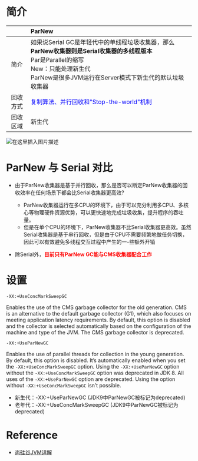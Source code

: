 
# 简介

|          | ParNew                                                       |
| :------: | :----------------------------------------------------------- |
|   简介   | 如果说Serial GC是年轻代中的单线程垃圾收集器，那么**ParNew收集器则是Serial收集器的多线程版本**<br/>Par是Parallel的缩写<br/>New：只能处理新生代<br/>ParNew是很多JVM运行在Server模式下新生代的默认垃圾收集器 |
| 回收方式 | <font color="blue">复制算法、并行回收和"Stop-the-world"机制</font> |
| 回收区域 | 新生代                                                       |

![在这里插入图片描述](https://img-blog.csdnimg.cn/20210406211900468.png?x-oss-process=image/watermark,type_ZmFuZ3poZW5naGVpdGk,shadow_10,text_aHR0cHM6Ly9ibG9nLmNzZG4ubmV0L3h5bGl0b2x6,size_16,color_FFFFFF,t_70#pic_center)


# ParNew 与 Serial 对比

- 由于ParNew收集器是基于并行回收，那么是否可以断定ParNew收集器的回收效率在任何场景下都会比Serial收集器更高效?
  - ParNew收集器运行在多CPU的环境下，由于可以充分利用多CPU、多核心等物理硬件资源优势，可以更快速地完成垃圾收集，提升程序的吞吐量。
  - 但是在单个CPU的环境下，ParNew收集器不比Serial收集器更高效。虽然Serial收集器是基于串行回收，但是由于CPU不需要频繁地做任务切换，因此可以有效避免多线程交互过程中产生的一-些额外开销

- 除Serial外，<font color="red">**目前只有ParNew GC能与CMS收集器配合工作**</font>

# 设置

```
-XX:+UseConcMarkSweepGC
```

Enables the use of the CMS garbage collector for the old generation. CMS is an alternative to the default garbage collector (G1), which also focuses on meeting application latency requirements. By default, this option is disabled and the collector is selected automatically based on the configuration of the machine and type of the JVM. The CMS garbage collector is deprecated.

```
-XX:+UseParNewGC
```

Enables the use of parallel threads for collection in the young generation. By default, this option is disabled. It’s automatically enabled when you set the `-XX:+UseConcMarkSweepGC` option. Using the `-XX:+UseParNewGC` option without the `-XX:+UseConcMarkSweepGC` option was deprecated in JDK 8. All uses of the `-XX:+UseParNewGC` option are deprecated. Using the option without `-XX:+UseConcMarkSweepGC` isn’t possible.

- 新生代：-XX:+UseParNewGC   (JDK9中ParNewGC被标记为deprecated)
- 老年代：-XX:+UseConcMarkSweepGC (JDK9中ParNewGC被标记为deprecated)

# Reference

- [尚硅谷JVM详解](https://www.bilibili.com/video/BV1PJ411n7xZ?from=search&seid=11705427724146495636)